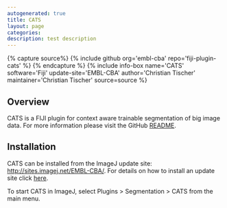 ```yaml
---
autogenerated: true
title: CATS
layout: page
categories: 
description: test description
---
```



{% capture source%}
{% include github org='embl-cba' repo='fiji-plugin-cats' %}
{% endcapture %}
{% include info-box name='CATS' software='Fiji' update-site='EMBL-CBA' author='Christian Tischer' maintainer='Christian Tischer' source=source %}

Overview
--------

CATS is a FIJI plugin for context aware trainable segmentation of big image data. For more information please visit the GitHub [README](https://github.com/embl-cba/fiji-plugin-cats/blob/master/README.md#cats---context-aware-trainable-segmentation).

Installation
------------

CATS can be installed from the ImageJ update site: http://sites.imagej.net/EMBL-CBA/. For details on how to install an update site click [here](/update-sites/following).

To start CATS in ImageJ, select Plugins &gt; Segmentation &gt; CATS from the main menu.
